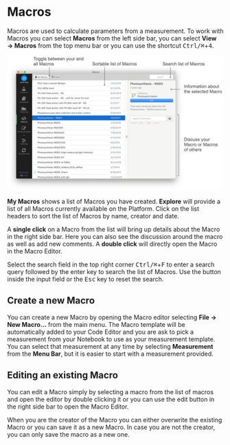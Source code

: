 # Macros

Macros are used to calculate parameters from a measurement. To work with Macros you can select **Macros** from the left side bar, you can select **View → Macros** from the top menu bar or you can use the shortcut <kbd>Ctrl/⌘</kbd>+<kbd>4</kbd>.

![The Macro List](./images/macro-list.png)

**My Macros** shows a list of Macros you have created. **Explore** will provide a list of all Macros currently available on the Platform. Click on the list headers to sort the list of Macros by name, creator and date.

A **single click** on a Macro from the list will bring up details about the Macro in the right side bar. Here you can also see the discussion around the macro as well as add new comments. A **double click** will directly open the Macro in the Macro Editor.

Select the search field in the top right corner <kbd>Ctrl/⌘</kbd>+<kbd>F</kbd> to enter a search query followed by the enter key to search the list of Macros. Use the <i class="fa fa-times-circle"></i> button inside the input field or the <kbd>Esc</kbd> key to reset the search.

## Create a new Macro

You can create a new Macro by opening the Macro editor selecting **File → New Macro...** from the main menu. The Macro template will be automatically added to your Code Editor and you are ask to pick a measurement from your Notebook to use as your measurement template. You can select that measurement at any time by selecting **Measurement** from the **Menu Bar**, but it is easier to start with a measurement provided.

## Editing an existing Macro

You can edit a Macro simply by selecting a macro from the list of macros and open the editor by double clicking it or you can use the edit button in the right side bar to open the Macro Editor.

When you are the creator of the Macro you can either overwrite the existing Macro or you can save it as a new Macro. In case you are not the creator, you can only save the macro as a new one.
